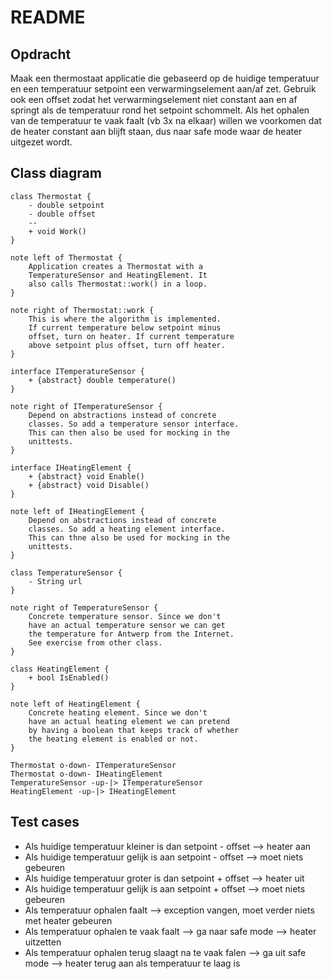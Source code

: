 # README

## Opdracht

Maak een thermostaat applicatie die gebaseerd op de huidige temperatuur en een temperatuur setpoint een verwarmingselement aan/af zet. Gebruik ook een offset zodat het verwarmingselement niet constant aan en af springt als de temperatuur rond het setpoint schommelt. Als het ophalen van de temperatuur te vaak faalt (vb 3x na elkaar) willen we voorkomen dat de heater constant aan blijft staan, dus naar safe mode waar de heater uitgezet wordt.

## Class diagram

```plantuml
class Thermostat {
    - double setpoint
    - double offset
    --
    + void Work()
}

note left of Thermostat {
    Application creates a Thermostat with a
    TemperatureSensor and HeatingElement. It
    also calls Thermostat::work() in a loop.
}

note right of Thermostat::work {
    This is where the algorithm is implemented.
    If current temperature below setpoint minus
    offset, turn on heater. If current temperature
    above setpoint plus offset, turn off heater.
}

interface ITemperatureSensor {
    + {abstract} double temperature()
}

note right of ITemperatureSensor {
    Depend on abstractions instead of concrete
    classes. So add a temperature sensor interface.
    This can then also be used for mocking in the
    unittests.
}

interface IHeatingElement {
    + {abstract} void Enable()
    + {abstract} void Disable()
}

note left of IHeatingElement {
    Depend on abstractions instead of concrete
    classes. So add a heating element interface.
    This can thne also be used for mocking in the
    unittests.
}

class TemperatureSensor {
    - String url
}

note right of TemperatureSensor {
    Concrete temperature sensor. Since we don't
    have an actual temperature sensor we can get
    the temperature for Antwerp from the Internet.
    See exercise from other class.
}

class HeatingElement {
    + bool IsEnabled()
}

note left of HeatingElement {
    Concrete heating element. Since we don't
    have an actual heating element we can pretend
    by having a boolean that keeps track of whether
    the heating element is enabled or not.
}

Thermostat o-down- ITemperatureSensor
Thermostat o-down- IHeatingElement
TemperatureSensor -up-|> ITemperatureSensor
HeatingElement -up-|> IHeatingElement
```

## Test cases

* Als huidige temperatuur kleiner is dan setpoint - offset --> heater aan
* Als huidige temperatuur gelijk is aan setpoint - offset --> moet niets gebeuren
* Als huidige temperatuur groter is dan setpoint + offset --> heater uit
* Als huidige temperatuur gelijk is aan setpoint + offset --> moet niets gebeuren
* Als temperatuur ophalen faalt --> exception vangen, moet verder niets met heater gebeuren
* Als temperatuur ophalen te vaak faalt --> ga naar safe mode --> heater uitzetten
* Als temperatuur ophalen terug slaagt na te vaak falen --> ga uit safe mode --> heater terug aan als temperatuur te laag is
